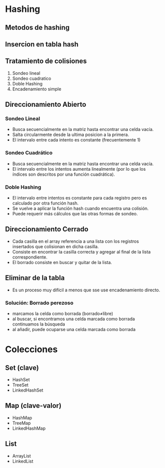 # Hashing

## Metodos de hashing

## Insercion en tabla hash

## Tratamiento de colisiones

1. Sondeo lineal
2. Sondeo cuadratico
3. Doble Hashing
4. Encadenamiento simple

## Direccionamiento Abierto

  ### Sondeo Lineal
  - Busca secuencialmente en la matriz hasta encontrar una celda vacía. 
  - Salta circularmente desde la ultima posicion a la primera.
  - El intervalo entre cada intento es constante (frecuentemente 1)
  
  ### Sondeo Cuadrático
  - Busca secuencialmente en la matriz hasta encontrar una celda vacía.
  - El intervalo entre los intentos aumenta linealmente (por lo que los índices son descritos por una función cuadrática).
  
  ### Doble Hashing
  -  El intervalo entre intentos es constante para cada registro pero es calculado por otra función hash.
  -  Se vuelve a aplicar la función hash cuando encuentra una colisión.
  -  Puede requerir más cálculos que las otras formas de sondeo.

## Direccionamiento Cerrado
- Cada casilla en el array referencia a una lista con los registros insertados que colisionan en dicha casilla.
- Consiste en encontrar la casilla correcta y agregar al final de la lista correspondiente.
- El borrado consiste en buscar y quitar de la lista.

## Eliminar de la tabla

- Es un proceso muy difícil a menos que sse use encadenamiento directo.

### Solución: Borrado perezoso
- marcamos la celda como borrada (borrado≠libre)
- al buscar, si encontramos una celda marcada como borrada continuamos la búsqueda
- al añadir, puede ocuparse una celda marcada como borrada

# Colecciones

## Set (clave)
- HashSet
- TreeSet
- LinkedHashSet

## Map (clave-valor)
- HashMap
- TreeMap
- LinkedHashMap

## List
- ArrayList
- LinkedList
